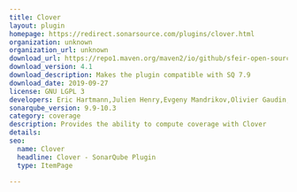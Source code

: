 ```yaml
---
title: Clover
layout: plugin
homepage: https://redirect.sonarsource.com/plugins/clover.html
organization: unknown
organization_url: unknown
download_url: https://repo1.maven.org/maven2/io/github/sfeir-open-source/sonar-clover-plugin/4.1/sonar-clover-plugin-4.1.jar
download_version: 4.1
download_description: Makes the plugin compatible with SQ 7.9
download_date: 2019-09-27
license: GNU LGPL 3
developers: Eric Hartmann,Julien Henry,Evgeny Mandrikov,Olivier Gaudin,Simon Brandhof
sonarqube_version: 9.9-10.3
category: coverage
description: Provides the ability to compute coverage with Clover
details: 
seo:
  name: Clover
  headline: Clover - SonarQube Plugin
  type: ItemPage

---
```


